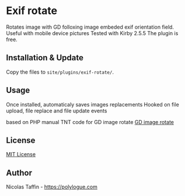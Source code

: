 # Exif rotate

Rotates image with GD folloxing image embeded exif orientation field.
Useful with mobile device pictures
Tested with Kirby 2.5.5
The plugin is free.


## Installation & Update
Copy the files to `site/plugins/exif-rotate/`.


## Usage

Once installed, automaticaly saves images replacements
Hooked on file upload, file replace and file update events

based on PHP manual TNT code for GD image rotate [GD image rotate](http://php.net/manual/fr/function.imagerotate.php#121741)

## License
[MIT License](http://www.opensource.org/licenses/mit-license.php)

## Author
Nicolas Taffin - <https://polylogue.com>

